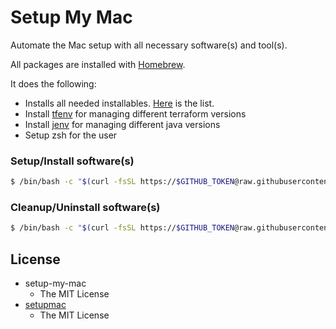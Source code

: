 # Setup My Mac

Automate the Mac setup with all necessary software(s) and tool(s).

All packages are installed with [Homebrew](https://brew.sh/). 

It does the following:
- Installs all needed installables. [Here](./roles/setup/vars/main.yml) is the list.
- Install [tfenv](https://github.com/tfutils/tfenv#usage) for managing different terraform versions
- Install [jenv](https://www.jenv.be/) for managing different java versions
- Setup zsh for the user

### Setup/Install software(s)

```bash
$ /bin/bash -c "$(curl -fsSL https://$GITHUB_TOKEN@raw.githubusercontent.com/elsevier-research/ppe-setup-my-mac/master/install.sh)"
```

### Cleanup/Uninstall software(s)

```bash
$ /bin/bash -c "$(curl -fsSL https://$GITHUB_TOKEN@raw.githubusercontent.com/elsevier-research/ppe-setup-my-mac/master/uninstall.sh)"
```

## License

* setup-my-mac 
  * The MIT License
* [setupmac](https://github.com/daemonza/setupmac)
  * The MIT License

